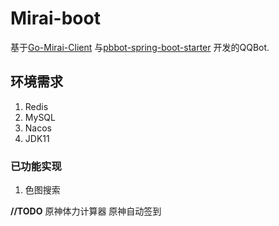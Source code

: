 # Mirai-boot

基于[Go-Mirai-Client](https://github.com/ProtobufBot/Go-Mirai-Client)
与[pbbot-spring-boot-starter](https://github.com/ProtobufBot/pbbot-spring-boot-starter)
开发的QQBot.

## 环境需求
1. Redis
2. MySQL
3. Nacos
4. JDK11

### 已功能实现

1. 色图搜索


**//TODO**
原神体力计算器
原神自动签到
